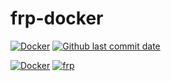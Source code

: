 # frp-docker
[![Docker](https://github.com/HMBSbige/frp-docker/actions/workflows/Docker.yml/badge.svg)](https://github.com/HMBSbige/frp-docker/actions/workflows/Docker.yml)
[![Github last commit date](https://img.shields.io/github/last-commit/HMBSbige/frp-docker.svg?label=Updated&logo=github)](https://github.com/HMBSbige/frp-docker/commits)

[![Docker](https://img.shields.io/badge/frp-blue?label=Docker&logo=docker)](https://github.com/users/HMBSbige/packages/container/package/frp)
[![frp](https://img.shields.io/badge/v0.40.0-00add8?label=frp&logo=github)](https://github.com/fatedier/frp)

